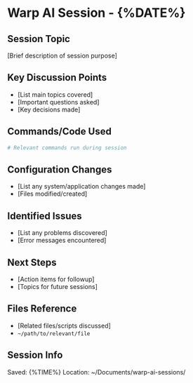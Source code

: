 # Warp AI Session - {%DATE%}

## Session Topic
[Brief description of session purpose]

## Key Discussion Points
- [List main topics covered]
- [Important questions asked]
- [Key decisions made]

## Commands/Code Used
```bash
# Relevant commands run during session
```

## Configuration Changes
- [List any system/application changes made]
- [Files modified/created]

## Identified Issues
- [List any problems discovered]
- [Error messages encountered]

## Next Steps
- [Action items for followup]
- [Topics for future sessions]

## Files Reference
- [Related files/scripts discussed]
- `~/path/to/relevant/file`

## Session Info
Saved: {%TIME%}
Location: ~/Documents/warp-ai-sessions/

